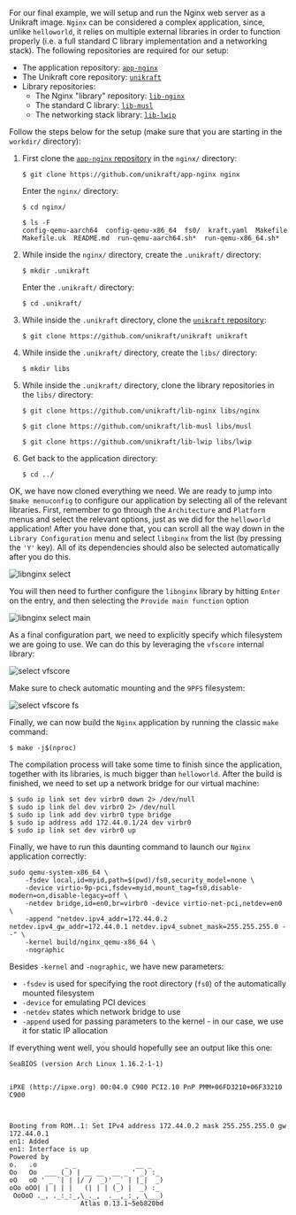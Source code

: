 For our final example, we will setup and run the Nginx web server as a Unikraft image.
`Nginx` can be considered a complex application, since, unlike `helloworld`, it relies on multiple external libraries in order to function properly (i.e. a full standard C library implementation and a networking stack).
The following repositories are required for our setup:

* The application repository: [`app-nginx`](https://github.com/unikraft/app-nginx)
* The Unikraft core repository: [`unikraft`](https://github.com/unikraft/unikraft)
* Library repositories:
  * The Nginx "library" repository: [`lib-nginx`](https://github.com/unikraft/lib-nginx)
  * The standard C library: [`lib-musl`](https://github.com/unikraft/lib-musl)
  * The networking stack library: [`lib-lwip`](https://github.com/unikraft/lib-lwip)

Follow the steps below for the setup (make sure that you are starting in the `workdir/` directory):

  1. First clone the [`app-nginx` repository](https://github.com/unikraft/app-nginx) in the `nginx/` directory:

     ```console
     $ git clone https://github.com/unikraft/app-nginx nginx
     ```

     Enter the `nginx/` directory:

     ```console
     $ cd nginx/

     $ ls -F
     config-qemu-aarch64  config-qemu-x86_64  fs0/  kraft.yaml  Makefile  Makefile.uk  README.md  run-qemu-aarch64.sh*  run-qemu-x86_64.sh*
     ```

  1. While inside the `nginx/` directory, create the `.unikraft/` directory:

     ```console
     $ mkdir .unikraft
     ```

     Enter the `.unikraft/` directory:

     ```console
     $ cd .unikraft/
     ```

  1. While inside the `.unikraft` directory, clone the [`unikraft` repository](https://github.com/unikraft/unikraft):

     ```console
     $ git clone https://github.com/unikraft/unikraft unikraft
     ```

  1. While inside the `.unikraft/` directory, create the `libs/` directory:

     ```console
     $ mkdir libs
     ```

  1. While inside the `.unikraft/` directory, clone the library repositories in the `libs/` directory:

     ```console
     $ git clone https://github.com/unikraft/lib-nginx libs/nginx

     $ git clone https://github.com/unikraft/lib-musl libs/musl

     $ git clone https://github.com/unikraft/lib-lwip libs/lwip
     ```

  1. Get back to the application directory:

     ```console
     $ cd ../
     ```

OK, we have now cloned everything we need.
We are ready to jump into `$make menuconfig` to configure our application by selecting all of the relevant libraries.
First, remember to go through the `Architecture` and `Platform` menus and select the relevant options, just as we did for the `helloworld` application!
After you have done that, you can scroll all the way down in the `Library Configuration` menu and select `libnginx` from the list (by pressing the `'Y'` key).
All of its dependencies should also be selected automatically after you do this.

![libnginx select](/community/hackathons/sessions/baby-steps/images/menuconfig_select_libnginx.png)

You will then need to further configure the `libnginx` library by hitting `Enter` on the entry, and then selecting the `Provide main function` option

![libnginx select main](/community/hackathons/sessions/baby-steps/images/menuconfig_select_libnginx_main.png)

As a final configuration part, we need to explicitly specify which filesystem we are going to use. We can do this by leveraging the `vfscore` internal library:

![select vfscore](/community/hackathons/sessions/baby-steps/images/menuconfig_select_vfscore.png)

Make sure to check automatic mounting and the `9PFS` filesystem:

![select vfscore fs](/community/hackathons/sessions/baby-steps/images/menuconfig_select_vfscore_fs.png)

Finally, we can now build the `Nginx` application by running the classic `make` command:

```console
$ make -j$(nproc)
```

The compilation process will take some time to finish since the application, together with its libraries, is much bigger than `helloworld`.
After the build is finished, we need to set up a network bridge for our virtual machine:

```console
$ sudo ip link set dev virbr0 down 2> /dev/null
$ sudo ip link del dev virbr0 2> /dev/null
$ sudo ip link add dev virbr0 type bridge
$ sudo ip address add 172.44.0.1/24 dev virbr0
$ sudo ip link set dev virbr0 up
```

Finally, we have to run this daunting command to launch our `Nginx` application correctly:

```console
sudo qemu-system-x86_64 \
    -fsdev local,id=myid,path=$(pwd)/fs0,security_model=none \
    -device virtio-9p-pci,fsdev=myid,mount_tag=fs0,disable-modern=on,disable-legacy=off \
    -netdev bridge,id=en0,br=virbr0 -device virtio-net-pci,netdev=en0 \
    -append "netdev.ipv4_addr=172.44.0.2 netdev.ipv4_gw_addr=172.44.0.1 netdev.ipv4_subnet_mask=255.255.255.0 --" \
    -kernel build/nginx_qemu-x86_64 \
    -nographic
```
Besides `-kernel` and `-nographic`, we have new parameters:
* `-fsdev` is used for specifying the root directory (`fs0`) of the automatically mounted filesystem
* `-device` for emulating PCI devices
* `-netdev` states which network bridge to use
* `-append` used for passing parameters to the kernel - in our case, we use it for static IP allocation


If everything went well, you should hopefully see an output like this one:

```console
SeaBIOS (version Arch Linux 1.16.2-1-1)


iPXE (http://ipxe.org) 00:04.0 C900 PCI2.10 PnP PMM+06FD3210+06F33210 C900



Booting from ROM..1: Set IPv4 address 172.44.0.2 mask 255.255.255.0 gw 172.44.0.1
en1: Added
en1: Interface is up
Powered by
o.   .o       _ _               __ _
Oo   Oo  ___ (_) | __ __  __ _ ' _) :_
oO   oO ' _ `| | |/ /  _)' _` | |_|  _)
oOo oOO| | | | |   (| | | (_) |  _) :_
 OoOoO ._, ._:_:_,\_._,  .__,_:_, \___)
                  Atlas 0.13.1~5eb820bd
```
